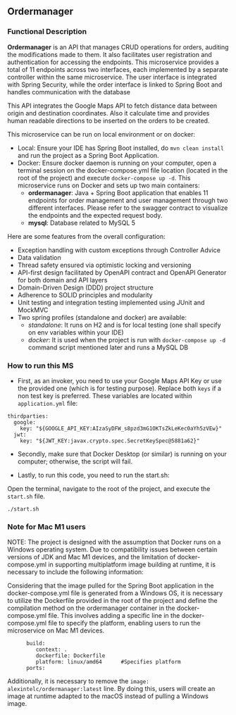 ## Ordermanager
### Functional Description

**Ordermanager** is an API that manages CRUD operations for orders, auditing the modifications made to them. It also facilitates user registration and authentication for accessing the endpoints. This microservice provides a total of 11 endpoints across two interfaces, each implemented by a separate controller within the same microservice. The user interface is integrated with Spring Security, while the order interface is linked to Spring Boot and handles communication with the database

This API integrates the Google Maps API to fetch distance data between origin and destination coordinates. Also it calculate time and provides human readable directions to be inserted on the orders to be created.

This microservice can be run on local environment or on docker:
- Local: Ensure your IDE has Spring Boot installed, do `mvn clean install` and run the project as a Spring Boot Application.
- Docker: Ensure docker daemon is running on your computer, open a terminal session on the docker-compose.yml file location (located in the root of the project) and execute `docker-compose up -d`. This microservice runs on Docker and sets up two main containers:
    - **ordermanager**: Java + Spring Boot application that enables 11 endpoints for order management and user management through two different interfaces. Please refer to the swagger contract to visualize the endpoints and the expected request body.   
    - **mysql**: Database related to MySQL 5

Here are some features from the overall configuration:

* Exception handling with custom exceptions through Controller Advice
* Data validation
* Thread safety ensured via optimistic locking and versioning
* API-first design facilitated by OpenAPI contract and OpenAPI Generator for both domain and API layers
* Domain-Driven Design (DDD) project structure
* Adherence to SOLID principles and modularity
* Unit testing and integration testing implemented using JUnit and MockMVC
* Two spring profiles (standalone and docker) are available:
    * *standalone*: It runs on H2 and is for local testing (one shall specify on env variables within your IDE)
    * *docker*: It is used when the project is run with `docker-compose up -d` command script mentioned later and runs a MySQL DB

### How to run this MS

- First, as an invoker, you need to use your Google Maps API Key or use the provided one (which is for testing purpose). Replace both `keys` if a non test key is preferred. These variables are located within `application.yml` file:

```
thirdparties:
  google:
    key: "${GOOGLE_API_KEY:AIzaSyDFW_s8pzd3mG1OKTsZkLeKec0aYh5zVEw}"
  jwt:
    key: "${JWT_KEY:javax.crypto.spec.SecretKeySpec@5881a62}"
```

- Secondly, make sure that Docker Desktop (or similar) is running on your computer; otherwise, the script will fail.


- Lastly, to run this code, you need to run the start.sh:

Open the terminal, navigate to the root of the project, and execute the `start.sh` file. 

```
./start.sh
```

### Note for Mac M1 users
NOTE: The project is designed with the assumption that Docker runs on a Windows operating system. Due to compatibility issues between certain versions of JDK and Mac M1 devices, and the limitation of docker-compose.yml in supporting multiplatform image building at runtime, it is necessary to include the following information:

Considering that the image pulled for the Spring Boot application in the docker-compose.yml file is generated from a Windows OS, it is necessary to utilize the Dockerfile provided in the root of the project and define the compilation method on the ordermanager container in the docker-compose.yml file. This involves adding a specific line in the docker-compose.yml file to specify the platform, enabling users to run the microservice on Mac M1 devices.

```
      build:
         context: .
         dockerfile: Dockerfile
         platform: linux/amd64      #Specifies platform
      ports:
```

Additionally, it is necessary to remove the `image: alexintelc/ordermanager:latest` line. By doing this, users will create an image at runtime adapted to the macOS instead of pulling a Windows image.
